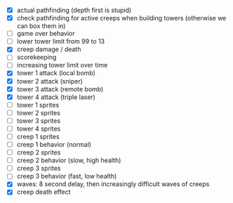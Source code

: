  * [x] actual pathfinding (depth first is stupid)
 * [x] check pathfinding for active creeps when building towers (otherwise we can box them in)
 * [ ] game over behavior
 * [ ] lower tower limit from 99 to 13
 * [x] creep damage / death
 * [ ] scorekeeping
 * [ ] increasing tower limit over time
 * [x] tower 1 attack (local bomb)
 * [x] tower 2 attack (sniper)
 * [x] tower 3 attack (remote bomb)
 * [x] tower 4 attack (triple laser)
 * [ ] tower 1 sprites
 * [ ] tower 2 sprites
 * [ ] tower 3 sprites
 * [ ] tower 4 sprites
 * [ ] creep 1 sprites
 * [ ] creep 1 behavior (normal)
 * [ ] creep 2 sprites
 * [ ] creep 2 behavior (slow, high health)
 * [ ] creep 3 sprites
 * [ ] creep 3 behavior (fast, low health)
 * [x] waves: 8 second delay, then increasingly difficult waves of creeps
 * [x] creep death effect
